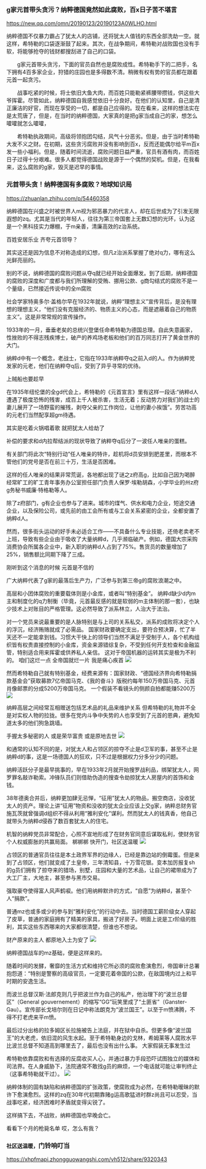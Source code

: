 ### g家元首带头贪污？纳粹德国竟然如此腐败，百x日子苦不堪言
https://new.qq.com/omn/20190123/20190123A0WLHO.html

纳粹德国不仅暴力霸占了犹太人的店铺，还将犹太人值钱的东西全部洗劫一空。就这样，希特勒的口袋逐渐鼓了起来。其次，在战争期间，希特勒对战败国也没有手软，将能够抢夺的钱财都搜刮进了自己的口袋。

　　g家元首带头贪污，下面的官员自然也是腐败成性。希特勒手下的二把手，名下拥有4百多家企业，狩猎的庄园也是多得数不清。稍微有权有势的官员都在跟着元首一起贪污。

　　战事吃紧的时候，将士依旧大鱼大肉，而百姓只能勒紧裤腰带攒钱，供这些大爷挥霍。尽管如此，纳粹德国自我感觉依旧十分良好。在他们的认知里，自己是清正廉洁的好官，而现在享受的一切，都是自己应得的。现在看来，这样的想法实在是太荒唐了，但是，在当时的纳粹德国，大家真的是把g家当成自己的家，想怎么嚯嚯就怎么嚯嚯，

　　希特勒执政期间，高级将领抱团勾结，风气十分恶劣。但是，由于当时希特勒大发不义之财。在初期，这些贪污腐败并没有影响到百x，反而还能偶尔给平m百x发一些小福利。但是，随着时间流逝，腐败问题日益严重，官员有酒有肉，而百姓日子过得十分艰难。很多人都觉得德国战败是源于一个偶然的契机。但是，在我看来，这么腐败的g家，毁灭是迟早的事情。

### 元首带头贪！纳粹德国有多腐败？地球知识局
https://zhuanlan.zhihu.com/p/54460358

纳粹德国在兴盛之时被世界人m视为邪恶暴力的代言人，却在后世成为了引发无限遐想的zq。尤其是当代的年轻人，往往为第三帝国套上无数幻想的光环，认为这是一个黑科技实力爆棚，于m亲善，清廉高效的z治系统。

百姓安居乐业
齐夸元首领导？

其实这还是因为信息不对称造成的幻想，但凡z治派系掌握了绝对q力，哪有这么光鲜亮丽的。

别的不说，纳粹德国的腐败问题从夺q就已经开始全面爆发。到了后期，纳粹德国的腐败的深度和广度都与我们所理解的受贿、挪用公款、g商勾结式的腐败不是一个量级，已然接近传说中的全m腐败

社会学家特奥多尔·盖格尔早在1932年就说，纳粹“理想主义”宣传背后，是没有理想的理想主义，“他们没有克服经济的、物质主义的心态，而是遮蔽着自己的物质主义”。这是非常常规的宣传操作。

1933年的一月，垂垂老矣的总统兴登堡任命希特勒为德国总理。自此失意画家，性挫败的不得志残疾博士，破产的养鸡场老板和他们的百万同志打开了黄金世界的大门。

纳粹d中有一个概念，老战士，它指在1933年纳粹夺q之前入d的人。作为纳粹党发家的元老，他们在纳粹夺q后，受到了异乎寻常的优待。

上贼船也要趁早

在1935年纽伦堡的全gd代会上，希特勒的《元首宣言》里有这样一段话:“纳粹d人遭遇了极度恐怖的残害，成百上千人被杀害，生活无着；反动势力对我们的战士的妻儿展开了一场野蛮的摧残，剥夺父亲的工作岗位，让他的妻小挨饿”。劳苦功高的元老们当然配享超gm待遇。

其实是吃着火锅唱着歌
就把犹太人给劫了

补偿的要求和d内拉帮结派的现状导致了纳粹夺q后分了一波任人唯亲的蛋糕。

有关部门将此次“特别行动”任人唯亲的特许，趁机将d员安排到肥差里，而根本不管他们的党号是否在前三十万，生活是否困难。

这样的任人唯亲的结果非常荒诞，各地都出现了谜之z府高g，比如自己因为喝醉经常旷工的旷工青年事务办公室担任部门负责人保罗·埃勒胡森，小学毕业的州z府g务秘书威廉·特格勒等人。

除了z府部门，g有企业也参与了进来。城市的煤气、供水和电力企业，短途交通企业，以及保险公司，或先前的由工会所有或与工会关系紧密的企业，全都安置了纳粹d人。

然而，很多街头运动的好手未必适合工作——不具备什么专业技能，还倚老卖老不上班，导致有些企业由于吸收了大量纳粹d，几乎濒临破产。例如，德国大宗采购消费协会所属各企业中，新入职的纳粹d人占到了75%。售货员的数量增加了25%，销售额比同期下降了三成。

刚听到这个消息的时候
元首是不信的

广大纳粹代表了g家的最落后生产力，广泛参与到第三帝g的腐败浪潮之中。

高层和小团体腐败的重要载体则是小金库，或者叫“特别基金”。
纳粹d缺少d内m主和制度化的q力制衡（毕竟，元首最反感的就是软弱的m主体制的那一套），也缺少技术上对账目的严格管理。这必然导致了派系林立，人治大于法治。

对一个党员来说最重要的是人脉特别是与上司的关系私交，派系的成败将决定个人的浮沉，经济贿赂就成了必需品。
国家财政要确定支出，要符合预决算，忙了半天还不一定能拿到钱。习惯大干快上的领导们当然不满足于受制于人，各个机构组织皆有权贵直接控制的小金库，资金来源错综复杂，不受到任何开支检查和金融监管，特别适合用来挥霍或供养私人亲信。
这对于帝国机器的运转其实是极为不利的。
咱们这烂一点
全帝国就烂一片
我是痛心疾首
![](https://pic2.zhimg.com/v2-16542e80ff388d73b19a469e083198a3_r.jpg)

然而希特勒自己就有特别基金，经费来源有：国家财政、“德国经济界向希特勒捐款基金会”获取募款7亿帝国马克、《我的奋斗》版税约每年150万帝国马克、元首肖像邮票的分成5200万帝国马克。
一个假装不看镜头的侧颜自拍都能赚5200万
![](https://pic3.zhimg.com/v2-da0a0591fd203827370bb54a025afe26_r.jpg)

纳粹高层之间经常互相赠送包括艺术品的礼品来维护关系
但希特勒的礼物并不全是对实权人物的拉拢。很多在党内斗争中失势的人也享受到了元首的恩典，避免知道太多的他们狗急跳墙。

手握太多秘密的人
或是荣华富贵
或是原地去世
![](https://pic1.zhimg.com/v2-c6fdde902e4983ba5f768b3513518650_r.jpg)

和通常的认知不同的是，对犹太人和占领区的掠夺不止是d卫军的事，甚至不止是纳粹d的事，这是一场德国人的狂欢，只不过是根据权力分多分少的问题。

纳粹活跃分子是最早挑事的，早在1933年2月就开始搜罗战利品，绑架犹太人，网罗罪名敲诈勒索。冲锋队员们则借助伪造的搜查令劫掠犹太人房屋内的首饰和金钱。

38年德奥合并后，纳粹更加肆无忌惮，“征用”犹太人的物品，搬空商店，没收犹太人的资产。理论上讲“征用”物资和没收的犹太企业应该上交g家，纳粹总财务官施瓦茨就曾强调d组织不得从利用“雅利安化”谋利。然而犹太人的钱真香，他自己就带头为纳粹d侵吞了数百套犹太人的住宅。

机智的纳粹党员非常配合，心照不宣地形成了在财务官同意后谋取私利，使财务官个人权威膨胀的共赢局面。
梆梆梆
快开门，社区送温暖
![](https://picb.zhimg.com/v2-9464df602bc504ddca61968621c51508_r.jpg)

占领区的普通官员往往是本土政界军界的边缘人，已经是靠边站的倒霉蛋。但是来到了占领区，他们就变成了土皇帝，三年清知县，十万雪花银。变本加厉报复sh的g员们拥有了掠夺来的猎场，别墅，庄园和大量的艺术品，让自己的裙带成为了大工厂主，大地主，甚至参与黑市交易。

强取豪夺使得富人风声鹤唳。他们用纳粹默许的方式，“自愿”为纳粹d，甚至个人“捐款”。

普通mz也或多或少的参与到“雅利安化”的行动中去。当时德国工薪阶级女人穿起了皮草，普通的家庭拥有了精美的家具，搬进了好房子。明面上说是工r阶级的胜利，其实这些东西哪来的大家都很清楚，但谁也不想说。

财产原来的主人
都原地入土为安了
![](https://pic4.zhimg.com/v2-ad092ecfb83aca06076786442ab9c5ed_r.jpg)

纳粹德国战车的mz基础，便是这样来的。

随着时间的发酵，奢靡的生活方式和维持它所必须的腐败愈演愈烈，帝国审计总署抱怨道：“特别是警察的高级官员，一定要花着帝国的公款，在敌国境内过上和平时期的安逸生活。

而波兰总督汉斯·法郎克则几乎把波兰作为自己的私产，他治理下的“波兰总督区”（General gouvernement）的缩写“GG”玩笑里成了“土匪省”（Ganster-Gau）。宣传部长戈培尔则在日记中称法朗克为“波兰国王”。以至于m愤沸腾，不得不打老虎来平m愤。

最后过分出格的拉多姆区长拉施被告上法庭，并在狱中自杀。但更多像“波兰国王”的大老虎，依旧混的风生水起。至于希特勒身边的戈林，希姆莱等人腐败水平比波兰总督不知道高到哪里去了，最后也没有出什么事。
大家假装无事发生过

希特勒依靠腐败和有选择的反腐收买人心，并通过暴力手段恐吓试图独立的媒体和司法界。在人身威胁下，法院通常不敢找g员的麻烦，一个电话就可能让审判终止（这事希特勒就干过）。
![](https://pic2.zhimg.com/v2-a5ba8fec0fe01eaabd3c3a76e970ccca_r.jpg)

纳粹体制的固有缺陷和纳粹德国的扩张政策，使腐败成为必然，在希特勒暧昧的默许下愈演愈烈。这样的zq在30年代初期靠赌g运高歌猛进时群z尚且可以忍受，当战事吃紧，经济困难时矛盾就变得尖锐了。

这样搞下去，不战败，纳粹德国也早晚会亡。

看看下个月的枪毙名单
哎，怎么有我？

### `社区送温暖，`门铃响叮当
https://xhpfmapi.zhongguowangshi.com/vh512/share/9320343
